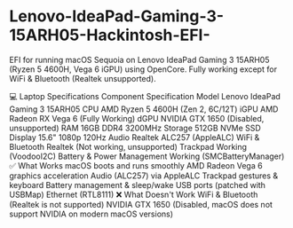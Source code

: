 # Lenovo-IdeaPad-Gaming-3-15ARH05-Hackintosh-EFI-
EFI for running macOS Sequoia on Lenovo IdeaPad Gaming 3 15ARH05 (Ryzen 5 4600H, Vega 6 iGPU) using OpenCore. Fully working except for WiFi &amp; Bluetooth (Realtek unsupported).


💻 Laptop Specifications
Component	Specification
Model	Lenovo IdeaPad Gaming 3 15ARH05
CPU	AMD Ryzen 5 4600H (Zen 2, 6C/12T)
iGPU	AMD Radeon RX Vega 6 (Fully Working)
dGPU	NVIDIA GTX 1650 (Disabled, unsupported)
RAM	16GB DDR4 3200MHz
Storage	512GB NVMe SSD
Display	15.6" 1080p 120Hz
Audio	Realtek ALC257 (AppleALC)
WiFi & Bluetooth	Realtek (Not working, unsupported)
Trackpad	Working (VoodooI2C)
Battery & Power Management	Working (SMCBatteryManager)
✅ What Works
macOS boots and runs smoothly
AMD Radeon Vega 6 graphics acceleration
Audio (ALC257) via AppleALC
Trackpad gestures & keyboard
Battery management & sleep/wake
USB ports (patched with USBMap)
Ethernet (RTL8111)
❌ What Doesn't Work
WiFi & Bluetooth (Realtek is not supported)
NVIDIA GTX 1650 (Disabled, macOS does not support NVIDIA on modern macOS versions)
